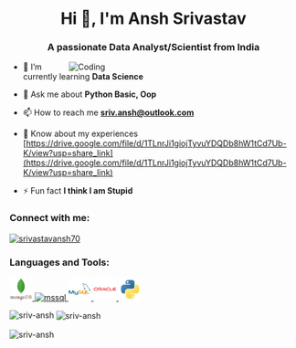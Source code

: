 
<h1 align="center">Hi 👋, I'm Ansh Srivastav</h1>
<h3 align="center">A passionate Data Analyst/Scientist from India</h3>

<img align="right" alt="Coding" width="400" src= "https://assets.website-files.com/5e6a544cadf84b1393e2e022/5e9eb11301c9f4ce05b48bcd_arrrrt.gif">

- 🌱 I’m currently learning **Data Science**

- 💬 Ask me about **Python Basic, Oop**

- 📫 How to reach me **sriv.ansh@outlook.com**

- 📄 Know about my experiences [https://drive.google.com/file/d/1TLnrJi1giojTyvuYDQDb8hW1tCd7Ub-K/view?usp=share_link](https://drive.google.com/file/d/1TLnrJi1giojTyvuYDQDb8hW1tCd7Ub-K/view?usp=share_link)

- ⚡ Fun fact **I think I am Stupid**

<h3 align="left">Connect with me:</h3>
<p align="left">
<a href="https://www.hackerrank.com/srivastavansh70" target="blank"><img align="center" src="https://raw.githubusercontent.com/rahuldkjain/github-profile-readme-generator/master/src/images/icons/Social/hackerrank.svg" alt="srivastavansh70" height="30" width="40" /></a>
</p>

<h3 align="left">Languages and Tools:</h3>
<p align="left"> <a href="https://www.mongodb.com/" target="_blank" rel="noreferrer"> <img src="https://raw.githubusercontent.com/devicons/devicon/master/icons/mongodb/mongodb-original-wordmark.svg" alt="mongodb" width="40" height="40"/> </a> <a href="https://www.microsoft.com/en-us/sql-server" target="_blank" rel="noreferrer"> <img src="https://www.svgrepo.com/show/303229/microsoft-sql-server-logo.svg" alt="mssql" width="40" height="40"/> </a> <a href="https://www.mysql.com/" target="_blank" rel="noreferrer"> <img src="https://raw.githubusercontent.com/devicons/devicon/master/icons/mysql/mysql-original-wordmark.svg" alt="mysql" width="40" height="40"/> </a> <a href="https://www.oracle.com/" target="_blank" rel="noreferrer"> <img src="https://raw.githubusercontent.com/devicons/devicon/master/icons/oracle/oracle-original.svg" alt="oracle" width="40" height="40"/> </a> <a href="https://www.python.org" target="_blank" rel="noreferrer"> <img src="https://raw.githubusercontent.com/devicons/devicon/master/icons/python/python-original.svg" alt="python" width="40" height="40"/> </a> </p>

<p><img align="left" src="https://github-readme-stats.vercel.app/api/top-langs?username=sriv-ansh&show_icons=true&locale=en&layout=compact" alt="sriv-ansh" /></p>

<p>&nbsp;<img align="center" src="https://github-readme-stats.vercel.app/api?username=sriv-ansh&show_icons=true&locale=en" alt="sriv-ansh" /></p>

<p><img align="center" src="https://github-readme-streak-stats.herokuapp.com/?user=sriv-ansh&" alt="sriv-ansh" /></p>

